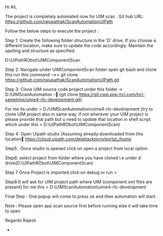 Hi All,

The project is completely automated now for UIM scan .
Git hub URL: https://github.com/rajupathak/ScanAutomationUIPath

Follow the below steps to execute the project :

Step 1: Create the following folder structure in the 'D' drive. If you choose a different location, make sure to update the code accordingly. Maintain the spelling and structure as specified:

D:\UIPathRObot\UIMComponentScan.


Step 2: Navigate under UIMComponentScan folder open git bash and clone this run this command -->> git clone https://github.com/rajupathak/ScanAutomationUIPath.git


Step 3: Clone UIM source code project under this folder -> D:/UIMScanAutomation    - (git clone https://git.cwp.pnp-hcl.com/hcl-sametime/uime4-rtc-development.git) 
             

For me its under > D:/UIMScanAutomation/uime4-rtc-development  (try to clone UIM project also in same way, if not wherever your UIM project is please provide that path but u need to update that location in shell script which under this > D:\UIPathRObot\UIMComponentScan)

 


Step 4: Open UIpath studio (Assuming already downloaded from this location https://cloud.uipath.com/desktackmciy/portal_/home


Step5 . Once studio is opened click on open a project from local option

 

Step6: select project from folder where you have cloned i.e under d drive(D:\UIPathRObot\UIMComponentScan)
 

Step 7   Once Project is imported click on debug or run > 
 

Step8:It will ask for UIM project path where UIM (component.xml files are present) for me this > D:\UIMScanAutomation\uime4-rtc-development
 

Final Step : One popup will come to press ok and then automation will start.
 

Note : Please open app scan source first before running else it will take time to open

 

Regards
Rajesh

-
